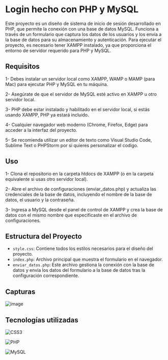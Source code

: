 # Login hecho con PHP y MySQL

Este proyecto es un diseño de sistema de inicio de sesión desarrollado en PHP, que permite la conexión con una base de datos MySQL. Funciona a través de un formulario que captura los datos 
de los usuarios y los envía a la base de datos para su almacenamiento y autenticación. Para ejecutar el proyecto, es necesario tener XAMPP instalado, ya que proporciona el entorno de 
servidor requerido para PHP y MySQL.

## Requisitos

1- Debes instalar un servidor local como XAMPP, WAMP o MAMP (para Mac) para ejecutar PHP y MySQL en tu máquina.

2- Asegúrate de que el servidor de MySQL esté activo en XAMPP u otro servidor local.

3- PHP debe estar instalado y habilitado en el servidor local, si estás usando XAMPP, PHP ya estará incluido.

4- Cualquier navegador web moderno (Chrome, Firefox, Edge) para acceder a la interfaz del proyecto.

5- Se recomienda utilizar un editor de texto como Visual Studio Code, Sublime Text o PHPStorm por si quieres personalizar el codigo.

## Uso

1- Clona el repositorio en la carpeta htdocs de XAMPP (o en la carpeta equivalente si usas otro servidor local).

2- Abre el archivo de configuraciones (enviar_datos.php) y actualiza las credenciales de la base de datos, incluyendo el nombre de la base de datos, el usuario y la contraseña.

3- Ingresa a MySQL desde el panel de control de XAMPP y crea la base de datos con el mismo nombre que especificaste en el archivo de configuraciones.


## Estructura del Proyecto

- `style.css`: Contiene todos los estilos necesarios para el diseño del proyecto.
- `index.php`: Archivo principal que muestra el formulario en el navegador.
- `enviar_datos.php`: Este archivo gestiona la conexión con la base de datos y envía los datos del formulario a la base de datos tras la configuración correspondiente.

## Capturas

![image](https://github.com/user-attachments/assets/549a7494-abf2-458d-8026-896da53cbaff)


## Tecnologías utilizadas

![CSS3](https://img.shields.io/badge/CSS3-1572B6?style=for-the-badge&logo=css3&logoColor=white)

![PHP](https://img.shields.io/badge/PHP-blue?style=for-the-badge&logo=php&logoColor=white)

![MySQL](https://img.shields.io/badge/MySQL-%234479A1?style=for-the-badge&logo=mysql&logoColor=white)
